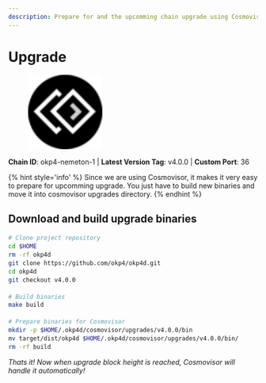 ```yaml
---
description: Prepare for and the upcomming chain upgrade using Cosmovisor.
---
```


# Upgrade

<figure><img src="https://raw.githubusercontent.com/kj89/cosmos-images/main/logos/okp4.png" width="150" alt=""><figcaption></figcaption></figure>

**Chain ID**: okp4-nemeton-1 | **Latest Version Tag**: v4.0.0 | **Custom Port**: 36

{% hint style='info' %}
Since we are using Cosmovisor, it makes it very easy to prepare for upcomming upgrade.
You just have to build new binaries and move it into cosmovisor upgrades directory.
{% endhint %}

## Download and build upgrade binaries

```bash
# Clone project repository
cd $HOME
rm -rf okp4d
git clone https://github.com/okp4/okp4d.git
cd okp4d
git checkout v4.0.0

# Build binaries
make build

# Prepare binaries for Cosmovisor
mkdir -p $HOME/.okp4d/cosmovisor/upgrades/v4.0.0/bin
mv target/dist/okp4d $HOME/.okp4d/cosmovisor/upgrades/v4.0.0/bin/
rm -rf build
```

*Thats it! Now when upgrade block height is reached, Cosmovisor will handle it automatically!*
